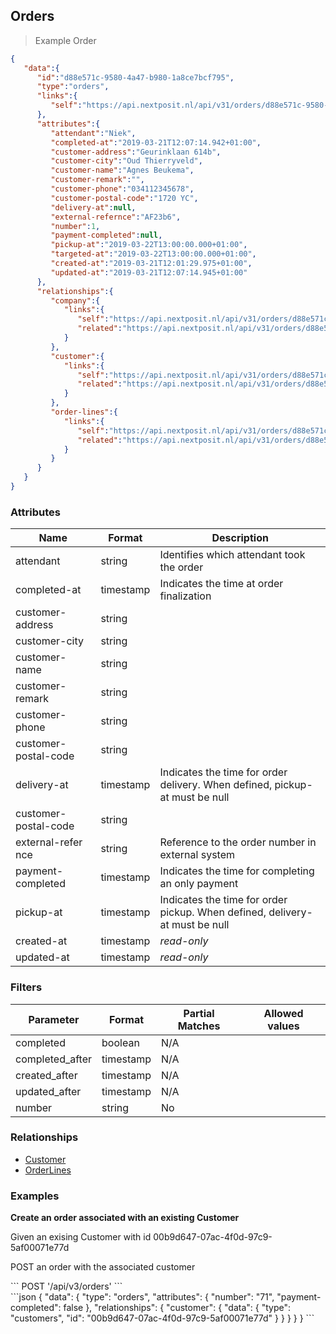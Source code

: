 ## Orders


> Example Order

```json
{
   "data":{
      "id":"d88e571c-9580-4a47-b980-1a8ce7bcf795",
      "type":"orders",
      "links":{
         "self":"https://api.nextposit.nl/api/v31/orders/d88e571c-9580-4a47-b980-1a8ce7bcf795"
      },
      "attributes":{
         "attendant":"Niek",
         "completed-at":"2019-03-21T12:07:14.942+01:00",
         "customer-address":"Geurinklaan 614b",
         "customer-city":"Oud Thierryveld",
         "customer-name":"Agnes Beukema",
         "customer-remark":"",
         "customer-phone":"034112345678",
         "customer-postal-code":"1720 YC",
         "delivery-at":null,
         "external-refernce":"AF23b6",
         "number":1,
         "payment-completed":null,
         "pickup-at":"2019-03-22T13:00:00.000+01:00",
         "targeted-at":"2019-03-22T13:00:00.000+01:00",
         "created-at":"2019-03-21T12:01:29.975+01:00",
         "updated-at":"2019-03-21T12:07:14.945+01:00"
      },
      "relationships":{
         "company":{
            "links":{
               "self":"https://api.nextposit.nl/api/v31/orders/d88e571c-9580-4a47-b980-1a8ce7bcf795/relationships/company",
               "related":"https://api.nextposit.nl/api/v31/orders/d88e571c-9580-4a47-b980-1a8ce7bcf795/company"
            }
         },
         "customer":{
            "links":{
               "self":"https://api.nextposit.nl/api/v31/orders/d88e571c-9580-4a47-b980-1a8ce7bcf795/relationships/customer",
               "related":"https://api.nextposit.nl/api/v31/orders/d88e571c-9580-4a47-b980-1a8ce7bcf795/customer"
            }
         },
         "order-lines":{
            "links":{
               "self":"https://api.nextposit.nl/api/v31/orders/d88e571c-9580-4a47-b980-1a8ce7bcf795/relationships/order-lines",
               "related":"https://api.nextposit.nl/api/v31/orders/d88e571c-9580-4a47-b980-1a8ce7bcf795/order-lines"
            }
         }
      }
   }
}

```

### Attributes

| Name                        | Format    |  Description        |
| --------------------------- | --------- | ------------------- |
| attendant                   | string    |  Identifies which attendant took the order
| completed-at                | timestamp |  Indicates the time at order finalization
| customer-address            | string    |
| customer-city               | string    |
| customer-name               | string    |
| customer-remark             | string    |
| customer-phone              | string    |
| customer-postal-code        | string    |
| delivery-at                 | timestamp | Indicates the time for order delivery. When defined, pickup-at must be null
| customer-postal-code        | string    |
| external-refer nce          | string    | Reference to the order number in external system
| payment-completed           | timestamp | Indicates the time for completing an only payment
| pickup-at                   | timestamp | Indicates the time for order pickup. When defined, delivery-at must be null
| created-at                  | timestamp | *read-only*
| updated-at                  | timestamp | *read-only*

### Filters

| Parameter                   | Format    |  Partial Matches    |  Allowed values  |
| --------------------------- | --------- | ------------------- | ---------------- |
| completed                   | boolean   |  N/A                |                  |
| completed_after             | timestamp |  N/A                |                  |
| created_after               | timestamp |  N/A                |                  |
| updated_after               | timestamp |  N/A                |                  |
| number                      | string    |  No                 |                  |



### Relationships

* [Customer](#customers)
* [OrderLines](#orderlines)

### Examples

__Create an order associated with an existing Customer__

Given an exising Customer with id 00b9d647-07ac-4f0d-97c9-5af00071e77d


POST an order with the associated customer

<div class="center-column"></div>
```
POST '/api/v3/orders'
```


<div class="center-column"></div>
```json
{
  "data": {
    "type": "orders",
    "attributes": {
      "number": "71",
      "payment-completed": false
    },
    "relationships": {
      "customer": {
        "data": {
          "type": "customers",
          "id": "00b9d647-07ac-4f0d-97c9-5af00071e77d"
        }
      }
    }
  }
}
```
